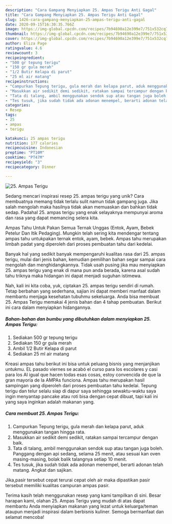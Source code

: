 ```yaml
---
description: "Cara Gampang Menyiapkan 25. Ampas Terigu Anti Gagal"
title: "Cara Gampang Menyiapkan 25. Ampas Terigu Anti Gagal"
slug: 1426-cara-gampang-menyiapkan-25-ampas-terigu-anti-gagal
date: 2020-09-15T16:30:35.766Z
image: https://img-global.cpcdn.com/recipes/7b94690a12e399e7/751x532cq70/25-ampas-terigu-foto-resep-utama.jpg
thumbnail: https://img-global.cpcdn.com/recipes/7b94690a12e399e7/751x532cq70/25-ampas-terigu-foto-resep-utama.jpg
cover: https://img-global.cpcdn.com/recipes/7b94690a12e399e7/751x532cq70/25-ampas-terigu-foto-resep-utama.jpg
author: Eliza Page
ratingvalue: 4.6
reviewcount: 3
recipeingredient:
- "500 gr tepung terigu"
- "150 gr gula merah"
- "1/2 Butir Kelapa di parut"
- "25 ml air matang"
recipeinstructions:
- "Campurkan Tepung terigu, gula merah dan kelapa parut, aduk menggunakan tangan hingga rata."
- "Masukkan air sedikit demi sedikit, ratakan sampai tercampur dengan baik."
- "Tata di talang, ambil menggunakan sendok sup atau tangan juga boleh. Panggang dengan api sedang, selama 25 menit, atau sesuai kan oven masing-masing, bolak balik talangnya setiap 10 menit."
- "Tes tusuk, jika sudah tidak ada adonan menempel, berarti adonan telah matang. Angkat dan sajikan."
categories:
- Resep
tags:
- 25
- ampas
- terigu

katakunci: 25 ampas terigu 
nutrition: 177 calories
recipecuisine: Indonesian
preptime: "PT10M"
cooktime: "PT47M"
recipeyield: "3"
recipecategory: Dinner

---
```



![25. Ampas Terigu](https://img-global.cpcdn.com/recipes/7b94690a12e399e7/751x532cq70/25-ampas-terigu-foto-resep-utama.jpg)

Sedang mencari inspirasi resep 25. ampas terigu yang unik? Cara membuatnya memang tidak terlalu sulit namun tidak gampang juga. Jika salah mengolah maka hasilnya tidak akan memuaskan dan bahkan tidak sedap. Padahal 25. ampas terigu yang enak selayaknya mempunyai aroma dan rasa yang dapat memancing selera kita.

Ampas Tahu Untuk Pakan Semua Ternak Unggas (Entok, Ayam, Bebek Petelur Dan Itik Pedaging). Mungkin telah sering kita mendengar tentang ampas tahu untukpakan ternak entok, ayam, bebek. Ampas tahu merupakan limbah padat yang diperoleh dari proses pembuatan tahu dari kedelai.

Banyak hal yang sedikit banyak mempengaruhi kualitas rasa dari 25. ampas terigu, mulai dari jenis bahan, kemudian pemilihan bahan segar sampai cara mengolah dan menghidangkannya. Tidak usah pusing jika mau menyiapkan 25. ampas terigu yang enak di mana pun anda berada, karena asal sudah tahu triknya maka hidangan ini dapat menjadi suguhan istimewa.


Nah, kali ini kita coba, yuk, ciptakan 25. ampas terigu sendiri di rumah. Tetap berbahan yang sederhana, sajian ini dapat memberi manfaat dalam membantu menjaga kesehatan tubuhmu sekeluarga. Anda bisa membuat 25. Ampas Terigu memakai 4 jenis bahan dan 4 tahap pembuatan. Berikut ini cara dalam menyiapkan hidangannya.

<!--inarticleads1-->

##### Bahan-bahan dan bumbu yang dibutuhkan dalam menyiapkan 25. Ampas Terigu:

1. Sediakan 500 gr tepung terigu
1. Sediakan 150 gr gula merah
1. Ambil 1/2 Butir Kelapa di parut
1. Sediakan 25 ml air matang


Kreasi ampas tahu berikut ini bisa untuk peluang bisnis yang menjanjikan untukmu. EL pasado viernes se acabó el curso para los escolares y casi para los Al igual que hacen todas esas cosas, estoy convencida de que la gran mayoría de la AMPAs funciona. Ampas tahu merupakan hasil sampingan yang diperoleh dari proses pembuatan tahu kedelai. Tepung terigu dan telur selalu siap di dapur saya sehingga sewaktu-waktu saya ingin menyantap pancake atau roti bisa dengan cepat dibuat, tapi kali ini yang saya inginkan adalah makanan yang. 

<!--inarticleads2-->

##### Cara membuat 25. Ampas Terigu:

1. Campurkan Tepung terigu, gula merah dan kelapa parut, aduk menggunakan tangan hingga rata.
1. Masukkan air sedikit demi sedikit, ratakan sampai tercampur dengan baik.
1. Tata di talang, ambil menggunakan sendok sup atau tangan juga boleh. Panggang dengan api sedang, selama 25 menit, atau sesuai kan oven masing-masing, bolak balik talangnya setiap 10 menit.
1. Tes tusuk, jika sudah tidak ada adonan menempel, berarti adonan telah matang. Angkat dan sajikan.


Jika,pasir tersebut cepat terurai cepat oleh air maka dipastikan pasir tersebut memiliki kualitas campuran ampas pasir. 

Terima kasih telah menggunakan resep yang kami tampilkan di sini. Besar harapan kami, olahan 25. Ampas Terigu yang mudah di atas dapat membantu Anda menyiapkan makanan yang lezat untuk keluarga/teman ataupun menjadi inspirasi dalam berbisnis kuliner. Semoga bermanfaat dan selamat mencoba!
